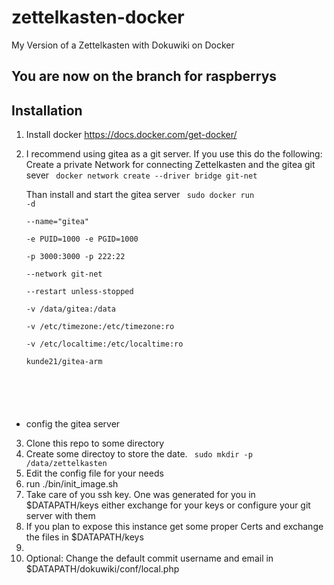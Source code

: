 # zettelkasten-docker
My Version of a Zettelkasten with Dokuwiki on Docker

## You are now on the branch for raspberrys

## Installation

1) Install docker https://docs.docker.com/get-docker/
2) I recommend using gitea as a git server. If you use this do the following:
   Create a private Network for connecting Zettelkasten and the gitea git sever
   <code>
   docker network create --driver bridge git-net
   </code>
   
   Than install and start the gitea server
   <code>
   sudo docker run -d \
  --name="gitea" \
  -e PUID=1000 -e PGID=1000 \
  -p 3000:3000 -p 222:22  \
  --network git-net \
  --restart unless-stopped \
  -v /data/gitea:/data \
  -v /etc/timezone:/etc/timezone:ro \
  -v /etc/localtime:/etc/localtime:ro \
  kunde21/gitea-arm
  </code>

  * config the gitea server

3) Clone this repo to some directory
4) Create some directoy to store the date.
   <code>
   	sudo mkdir -p /data/zettelkasten
   </code>
5) Edit the config file for your needs
6) run ./bin/init_image.sh
7) Take care of you ssh key. One was generated for you in $DATAPATH/keys
   either exchange for your keys or configure your git server with them
8) If you plan to expose this instance get some proper Certs and exchange the files in $DATAPATH/keys
9) 
10) Optional: Change the default commit username and email in $DATAPATH/dokuwiki/conf/local.php
